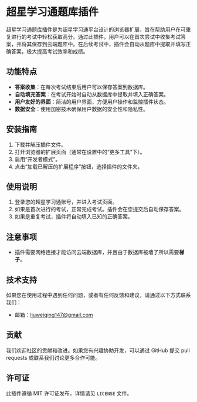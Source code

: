 # 超星学习通题库插件

超星学习通题库插件是为超星学习通平台设计的浏览器扩展，旨在帮助用户在可重复进行的考试中轻松获取高分。通过此插件，用户可以在首次尝试中收集考试答案，并将其保存到云端题库中。在后续考试中，插件会自动从题库中提取并填写正确答案，极大提高考试效率和成绩。

## 功能特点

- **答案收集**：在每次考试结束后用户可以保存答案到数据库。
- **自动填充答案**：在考试开始时自动从数据库中提取并填入正确答案。
- **用户友好的界面**：简洁的用户界面，方便用户操作和监控插件状态。
- **数据安全**：使用加密技术确保用户数据的安全性和隐私性。

## 安装指南

1. 下载并解压插件文件。
2. 打开浏览器的扩展页面（通常在设置中的“更多工具”下）。
3. 启用“开发者模式”。
4. 点击“加载已解压的扩展程序”按钮，选择插件的文件夹。

## 使用说明

1. 登录您的超星学习通账号，并进入考试页面。
2. 如果是首次进行的考试，正常完成考试。插件会在您提交后自动保存答案。
3. 如果是重复考试，插件将自动填入已知的正确答案。

## 注意事项

- 插件需要网络连接才能访问云端数据库，并且由于数据库被墙了所以需要**梯子**。
## 技术支持

如果您在使用过程中遇到任何问题，或者有任何反馈和建议，请通过以下方式联系我们：

- 邮箱：liuweiqing147@gmail.com

## 贡献

我们欢迎社区的贡献和改进。如果您有兴趣协助开发，可以通过 GitHub 提交 pull requests 或联系我们讨论更多合作可能。

## 许可证

此插件遵循 MIT 许可证发布。详情请见 `LICENSE` 文件。
